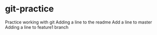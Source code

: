 # git-practice
Practice working with git
Adding a line to the readme
Add a line to master
Adding a line to feature1 branch
